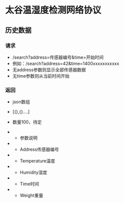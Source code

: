 
# 太谷温湿度检测网络协议

## 历史数据
### 请求
- /search?address=传感器编号&time=开始时间
- 例如：/search?address=42&time=1400xxxxxxxxxxx
- 无address参数则显示全部传感器数据
- 无time参数则从当前时间开始  

### 返回
- json数组
- [{},{}....]
- 数量100，待定
- - 参数说明

- - Address传感器编号

- - Temperature温度

- - Humidity湿度

- - Time时间

- - Weight重量
